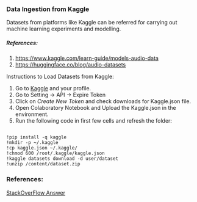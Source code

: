 
### Data Ingestion from Kaggle
Datasets from platforms like Kaggle can be referred for carrying out machine learning experiments and modelling.
##### References:
1. https://www.kaggle.com/learn-guide/models-audio-data
2. https://huggingface.co/blog/audio-datasets

Instructions to Load Datasets from Kaggle:
1. Go to [Kaggle](kaggle.com) and your profile.
2. Go to Setting -> API -> Expire Token
3. Click on *Create New Token* and check downloads for Kaggle.json file.
4. Open Colaboratory Notebook and Upload the Kaggle.json in the environment.
5. Run the following code in first few cells and refresh the folder:
<code>
!pip install -q kaggle
!mkdir -p ~/.kaggle
!cp kaggle.json ~/.kaggle/
!chmod 600 /root/.kaggle/kaggle.json
!kaggle datasets download -d user/dataset
!unzip /content/dataset.zip
</code>

### References:
[StackOverFlow Answer](https://stackoverflow.com/questions/49310470/using-kaggle-datasets-in-google-colab#:~:text=Upload%20your%20kaggle.json%20file%20using%20the%20following%20snippet,be%20located%3A%20%21mkdir%20-p%20~%2F.kaggle%20%21cp%20kaggle.json%20~%2F.kaggle%2F)
